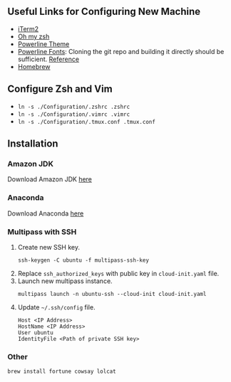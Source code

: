 ## Useful Links for Configuring New Machine
* [iTerm2](https://www.iterm2.com/)
* [Oh my zsh](https://github.com/robbyrussell/oh-my-zsh)
* [Powerline Theme](https://github.com/Powerlevel9k/powerlevel9k/wiki/Install-Instructions#option-2-install-for-oh-my-zsh)
* [Powerline Fonts](https://github.com/powerline/fonts): Cloning the git repo and building it directly should be sufficient. [Reference](https://github.com/powerline/fonts#quick-installation)
* [Homebrew](http://brew.sh/)

## Configure Zsh and Vim
* `ln -s ./Configuration/.zshrc .zshrc`
* `ln -s ./Configuration/.vimrc .vimrc`
* `ln -s ./Configuration/.tmux.conf .tmux.conf`

## Installation

### Amazon JDK
Download Amazon JDK [here](https://docs.aws.amazon.com/corretto/latest/corretto-8-ug/downloads-list.html)

### Anaconda
Download Anaconda [here](https://www.anaconda.com/products/individual)

### Multipass with SSH
1. Create new SSH key.
    ```
    ssh-keygen -C ubuntu -f multipass-ssh-key
    ```
1. Replace `ssh_authorized_keys` with public key in `cloud-init.yaml` file.
1. Launch new multipass instance.
    ```
    multipass launch -n ubuntu-ssh --cloud-init cloud-init.yaml
    ```
1. Update `~/.ssh/config` file.
    ```
    Host <IP Address>
    HostName <IP Address>
    User ubuntu
    IdentityFile <Path of private SSH key>
    ```

### Other
`brew install fortune cowsay lolcat`